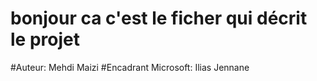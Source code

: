# bonjour ca c'est le ficher qui décrit le projet 
#Auteur: Mehdi Maizi
#Encadrant Microsoft: Ilias Jennane
